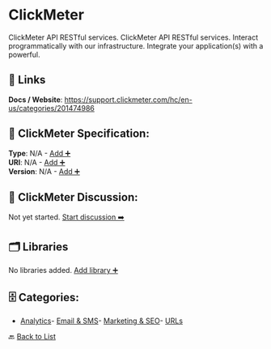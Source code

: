 # ClickMeter

ClickMeter API RESTful services. ClickMeter API RESTful services. Interact programmatically with our infrastructure. Integrate your application(s) with a powerful.

##  🔗 Links
**Docs / Website**: https://support.clickmeter.com/hc/en-us/categories/201474986

## 🧬 ClickMeter Specification:
**Type**: N/A - [Add ➕](https://github.com/apis-list/apis-list/edit/main/apis.yaml#L3392)  
**URI**: N/A - [Add ➕](https://github.com/apis-list/apis-list/edit/main/apis.yaml#L3392)  
**Version**: N/A - [Add ➕](https://github.com/apis-list/apis-list/edit/main/apis.yaml#L3392)

## 💬 ClickMeter Discussion:
Not yet started. [Start discussion ➡️](https://github.com/apis-list/apis-list/discussions/new)

## 🗂️ Libraries

No libraries added. [Add library ➕](https://github.com/apis-list/apis-list/edit/main/apis.yaml#L3392)    


## 🗄️ Categories:
- [Analytics](https://github.com/apis-list/apis-list#analytics-)- [Email & SMS](https://github.com/apis-list/apis-list#email--sms-)- [Marketing & SEO](https://github.com/apis-list/apis-list#marketing--seo-)- [URLs](https://github.com/apis-list/apis-list#urls-)

🔙  [Back to List](https://github.com/apis-list/apis-list)
